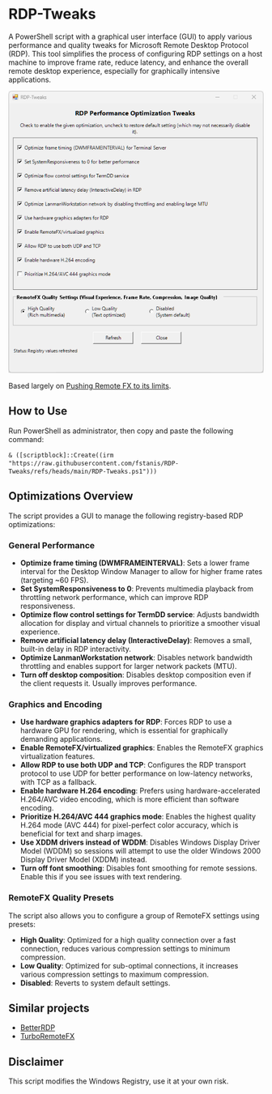 # RDP-Tweaks

A PowerShell script with a graphical user interface (GUI) to apply various performance and quality tweaks for Microsoft Remote Desktop Protocol (RDP). This tool simplifies the process of configuring RDP settings on a host machine to improve frame rate, reduce latency, and enhance the overall remote desktop experience, especially for graphically intensive applications.

![screenshot](screenshot.png)

Based largely on [Pushing Remote FX to its limits](https://www.reddit.com/r/sysadmin/comments/fv7d12/pushing_remote_fx_to_its_limits/).

## How to Use

Run PowerShell as administrator, then copy and paste the following command:

```
& ([scriptblock]::Create((irm "https://raw.githubusercontent.com/fstanis/RDP-Tweaks/refs/heads/main/RDP-Tweaks.ps1")))
```

## Optimizations Overview

The script provides a GUI to manage the following registry-based RDP optimizations:

### General Performance

- **Optimize frame timing (DWMFRAMEINTERVAL)**: Sets a lower frame interval for the Desktop Window Manager to allow for higher frame rates (targeting ~60 FPS).
- **Set SystemResponsiveness to 0**: Prevents multimedia playback from throttling network performance, which can improve RDP responsiveness.
- **Optimize flow control settings for TermDD service**: Adjusts bandwidth allocation for display and virtual channels to prioritize a smoother visual experience.
- **Remove artificial latency delay (InteractiveDelay)**: Removes a small, built-in delay in RDP interactivity.
- **Optimize LanmanWorkstation network**: Disables network bandwidth throttling and enables support for larger network packets (MTU).
- **Turn off desktop composition**: Disables desktop composition even if the client requests it. Usually improves performance.

### Graphics and Encoding

- **Use hardware graphics adapters for RDP**: Forces RDP to use a hardware GPU for rendering, which is essential for graphically demanding applications.
- **Enable RemoteFX/virtualized graphics**: Enables the RemoteFX graphics virtualization features.
- **Allow RDP to use both UDP and TCP**: Configures the RDP transport protocol to use UDP for better performance on low-latency networks, with TCP as a fallback.
- **Enable hardware H.264 encoding**: Prefers using hardware-accelerated H.264/AVC video encoding, which is more efficient than software encoding.
- **Prioritize H.264/AVC 444 graphics mode**: Enables the highest quality H.264 mode (AVC 444) for pixel-perfect color accuracy, which is beneficial for text and sharp images.
- **Use XDDM drivers instead of WDDM**: Disables Windows Display Driver Model (WDDM) so sessions will attempt to use the older Windows 2000 Display Driver Model (XDDM) instead.
- **Turn off font smoothing**: Disables font smoothing for remote sessions. Enable this if you see issues with text rendering.

### RemoteFX Quality Presets

The script also allows you to configure a group of RemoteFX settings using presets:

- **High Quality**: Optimized for a high quality connection over a fast connection, reduces various compression settings to minimum compression.
- **Low Quality**: Optimized for sub-optimal connections, it increases various compression settings to maximum compression.
- **Disabled**: Reverts to system default settings.

## Similar projects

- [BetterRDP](https://github.com/Upinel/BetterRDP)
- [TurboRemoteFX](https://github.com/maxprehl/TurboRemoteFX)

## Disclaimer

This script modifies the Windows Registry, use it at your own risk.
